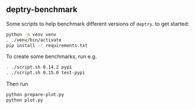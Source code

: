 ## deptry-benchmark

Some scripts to help benchmark different versions of `deptry`. to get started:

```sh
python -m venv venv
. ./venv/bin/activate
pip install -r requirements.txt
```

To create some benchmarks, run e.g.

```sh
. ./script.sh 0.14.2 pypi
. ./script.sh 0.15.0 test-pypi
```

Then run

```sh
python prepare-plot.py
python plot.py
```